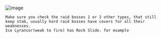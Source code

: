 ![image](https://github.com/Xieons-Gaming-Corner/public/assets/109671906/f4995978-5acb-4037-9531-0e7fbd531c45)
```Since tera only has 1 type its easy to find the hardest hitting Pokemon for each tear type by checking the grid below. 
Make sure you check the raid bosses 1 or 2 other types, that still keep stab, usually hard raid bosses have covers for all their weaknesses.
Ice Lyrancor(weak to fire) has Rock Slide. for example 
